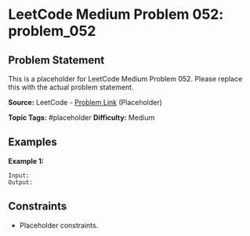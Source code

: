 # LeetCode Medium Problem 052: problem_052

## Problem Statement

This is a placeholder for LeetCode Medium Problem 052.
Please replace this with the actual problem statement.

**Source:** LeetCode - [Problem Link](https://leetcode.com/problems/problem-052/) (Placeholder)

**Topic Tags:** #placeholder
**Difficulty:** Medium

## Examples

**Example 1:**

```
Input:
Output:
```

## Constraints

- Placeholder constraints.

